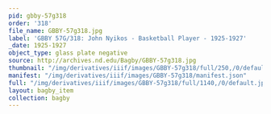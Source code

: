 ```yaml
---
pid: gbby-57g318
order: '318'
file_name: GBBY-57g318.jpg
label: 'GBBY 57G/318: John Nyikos - Basketball Player - 1925-1927'
_date: 1925-1927
object_type: glass plate negative
source: http://archives.nd.edu/Bagby/GBBY-57g318.jpg
thumbnail: "/img/derivatives/iiif/images/GBBY-57g318/full/250,/0/default.jpg"
manifest: "/img/derivatives/iiif/images/GBBY-57g318/manifest.json"
full: "/img/derivatives/iiif/images/GBBY-57g318/full/1140,/0/default.jpg"
layout: bagby_item
collection: bagby
---
```

